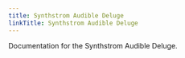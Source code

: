 ```yaml
---
title: Synthstrom Audible Deluge
linkTitle: Synthstrom Audible Deluge
---
```


Documentation for the Synthstrom Audible Deluge.